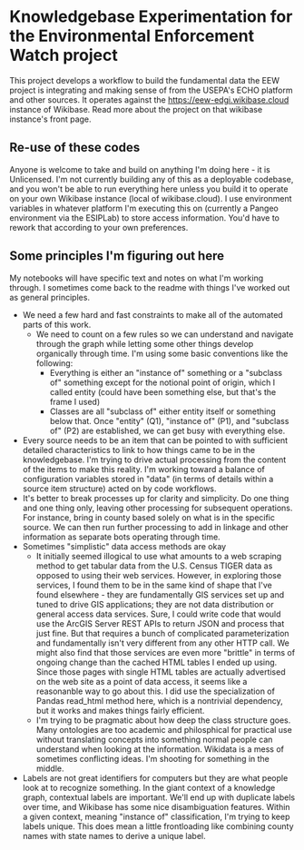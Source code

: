 # Knowledgebase Experimentation for the Environmental Enforcement Watch project

This project develops a workflow to build the fundamental data the EEW project is integrating and making sense of from the USEPA's ECHO platform and other sources. It operates against the https://eew-edgi.wikibase.cloud instance of Wikibase. Read more about the project on that wikibase instance's front page.

## Re-use of these codes

Anyone is welcome to take and build on anything I'm doing here - it is Unlicensed. I'm not currently building any of this as a deployable codebase, and you won't be able to run everything here unless you build it to operate on your own Wikibase instance (local of wikibase.cloud). I use environment variables in whatever platform I'm executing this on (currently a Pangeo environment via the ESIPLab) to store access information. You'd have to rework that according to your own preferences.

## Some principles I'm figuring out here

My notebooks will have specific text and notes on what I'm working through. I sometimes come back to the readme with things I've worked out as general principles.

* We need a few hard and fast constraints to make all of the automated parts of this work.
    * We need to count on a few rules so we can understand and navigate through the graph while letting some other things develop organically through time. I'm using some basic conventions like the following:
        * Everything is either an "instance of" something or a "subclass of" something except for the notional point of origin, which I called entity (could have been something else, but that's the frame I used)
        * Classes are all "subclass of" either entity itself or something below that. Once "entity" (Q1), "instance of" (P1), and "subclass of" (P2) are established, we can get busy with everything else.
* Every source needs to be an item that can be pointed to with sufficient detailed characteristics to link to how things came to be in the knowledgebase. I'm trying to drive actual processing from the content of the items to make this reality. I'm working toward a balance of configuration variables stored in "data" (in terms of details within a source item structure) acted on by code workflows.
* It's better to break processes up for clarity and simplicity. Do one thing and one thing only, leaving other processing for subsequent operations. For instance, bring in county based solely on what is in the specific source. We can then run further processing to add in linkage and other information as separate bots operating through time.
* Sometimes "simplistic" data access methods are okay
    * It initially seemed illogical to use what amounts to a web scraping method to get tabular data from the U.S. Census TIGER data as opposed to using their web services. However, in exploring those services, I found them to be in the same kind of shape that I've found elsewhere - they are fundamentally GIS services set up and tuned to drive GIS applications; they are not data distribution or general access data services. Sure, I could write code that would use the ArcGIS Server REST APIs to return JSON and process that just fine. But that requires a bunch of complicated parameterization and fundamentally isn't very different from any other HTTP call. We might also find that those services are even more "brittle" in terms of ongoing change than the cached HTML tables I ended up using. Since those pages with single HTML tables are actually advertised on the web site as a point of data access, it seems like a reasonanble way to go about this. I did use the specialization of Pandas read_html method here, which is a nontrivial dependency, but it works and makes things fairly efficient.
    * I'm trying to be pragmatic about how deep the class structure goes. Many ontologies are too academic and philosphical for practical use without translating concepts into something normal people can understand when looking at the information. Wikidata is a mess of sometimes conflicting ideas. I'm shooting for something in the middle.
* Labels are not great identifiers for computers but they are what people look at to recognize something. In the giant context of a knowledge graph, contextual labels are important. We'll end up with duplicate labels over time, and Wikibase has some nice disambiguation features. Within a given context, meaning "instance of" classification, I'm trying to keep labels unique. This does mean a little frontloading like combining county names with state names to derive a unique label.